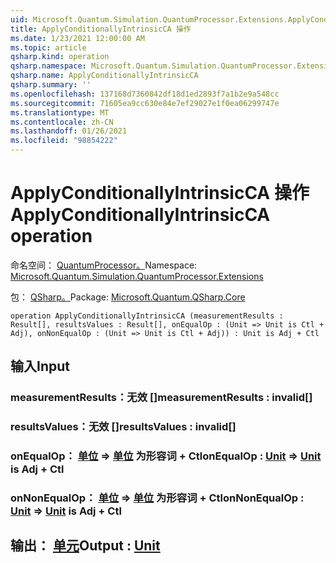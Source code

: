 ```yaml
---
uid: Microsoft.Quantum.Simulation.QuantumProcessor.Extensions.ApplyConditionallyIntrinsicCA
title: ApplyConditionallyIntrinsicCA 操作
ms.date: 1/23/2021 12:00:00 AM
ms.topic: article
qsharp.kind: operation
qsharp.namespace: Microsoft.Quantum.Simulation.QuantumProcessor.Extensions
qsharp.name: ApplyConditionallyIntrinsicCA
qsharp.summary: ''
ms.openlocfilehash: 137168d7360842df18d1ed2893f7a1b2e9a548cc
ms.sourcegitcommit: 71605ea9cc630e84e7ef29027e1f0ea06299747e
ms.translationtype: MT
ms.contentlocale: zh-CN
ms.lasthandoff: 01/26/2021
ms.locfileid: "98854222"
---
```

# <a name="applyconditionallyintrinsicca-operation"></a><span data-ttu-id="8cc92-102">ApplyConditionallyIntrinsicCA 操作</span><span class="sxs-lookup"><span data-stu-id="8cc92-102">ApplyConditionallyIntrinsicCA operation</span></span>

<span data-ttu-id="8cc92-103">命名空间： [QuantumProcessor。](xref:Microsoft.Quantum.Simulation.QuantumProcessor.Extensions)</span><span class="sxs-lookup"><span data-stu-id="8cc92-103">Namespace: [Microsoft.Quantum.Simulation.QuantumProcessor.Extensions](xref:Microsoft.Quantum.Simulation.QuantumProcessor.Extensions)</span></span>

<span data-ttu-id="8cc92-104">包： [QSharp。](https://nuget.org/packages/Microsoft.Quantum.QSharp.Core)</span><span class="sxs-lookup"><span data-stu-id="8cc92-104">Package: [Microsoft.Quantum.QSharp.Core](https://nuget.org/packages/Microsoft.Quantum.QSharp.Core)</span></span>




```qsharp
operation ApplyConditionallyIntrinsicCA (measurementResults : Result[], resultsValues : Result[], onEqualOp : (Unit => Unit is Ctl + Adj), onNonEqualOp : (Unit => Unit is Ctl + Adj)) : Unit is Adj + Ctl
```


## <a name="input"></a><span data-ttu-id="8cc92-105">输入</span><span class="sxs-lookup"><span data-stu-id="8cc92-105">Input</span></span>

### <a name="measurementresults--__invalidresult__"></a><span data-ttu-id="8cc92-106">measurementResults：__无效 <Result>__[]</span><span class="sxs-lookup"><span data-stu-id="8cc92-106">measurementResults : __invalid<Result>__[]</span></span>




### <a name="resultsvalues--__invalidresult__"></a><span data-ttu-id="8cc92-107">resultsValues：__无效 <Result>__[]</span><span class="sxs-lookup"><span data-stu-id="8cc92-107">resultsValues : __invalid<Result>__[]</span></span>




### <a name="onequalop--unit--unit--is-adj--ctl"></a><span data-ttu-id="8cc92-108">onEqualOp： [单位](xref:microsoft.quantum.lang-ref.unit) => [单位](xref:microsoft.quantum.lang-ref.unit)  为形容词 + Ctl</span><span class="sxs-lookup"><span data-stu-id="8cc92-108">onEqualOp : [Unit](xref:microsoft.quantum.lang-ref.unit) => [Unit](xref:microsoft.quantum.lang-ref.unit)  is Adj + Ctl</span></span>




### <a name="onnonequalop--unit--unit--is-adj--ctl"></a><span data-ttu-id="8cc92-109">onNonEqualOp： [单位](xref:microsoft.quantum.lang-ref.unit) => [单位](xref:microsoft.quantum.lang-ref.unit)  为形容词 + Ctl</span><span class="sxs-lookup"><span data-stu-id="8cc92-109">onNonEqualOp : [Unit](xref:microsoft.quantum.lang-ref.unit) => [Unit](xref:microsoft.quantum.lang-ref.unit)  is Adj + Ctl</span></span>





## <a name="output--unit"></a><span data-ttu-id="8cc92-110">输出： [单元](xref:microsoft.quantum.lang-ref.unit)</span><span class="sxs-lookup"><span data-stu-id="8cc92-110">Output : [Unit](xref:microsoft.quantum.lang-ref.unit)</span></span>

